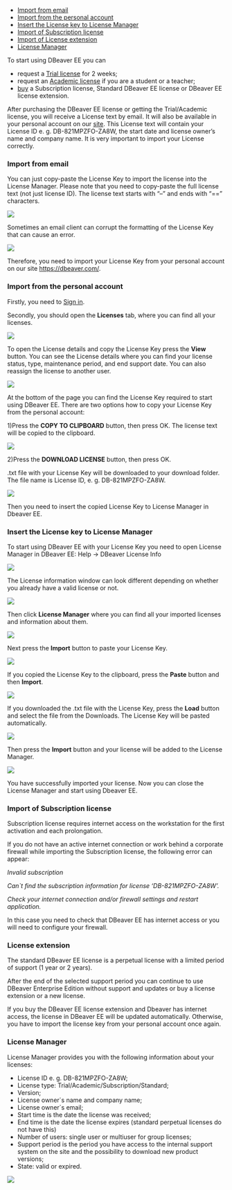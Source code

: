 * [Import from email](#import-from-email)
* [Import from the personal account](#import-from-the-personal-account)
* [Insert the License key to License Manager](#insert-the-license-key-to-license-manager)
* [Import of Subscription license](#import-of-subscription-license)
* [Import of License extension](#license-extension)
* [License Manager](#license-manager)

To start using DBeaver EE you can

* request a [Trial license](https://dbeaver.com/trial/) for 2 weeks;
* request an [Academic license](https://dbeaver.com/academic-license/) if you are a student or a teacher;
* [buy](https://dbeaver.com/buy/) a Subscription license, Standard DBeaver EE license or DBeaver EE license extension.

After purchasing the DBeaver EE license or getting the Trial/Academic license, you will receive a License text by email. 
It will also be available in your personal account on our [site](https://dbeaver.com/).
This License text will contain your License ID e. g. DB-821MPZFO-ZA8W, the start date and license owner’s name and company name. It is very important to import your License correctly.

### Import from email

You can just copy-paste the License Key to import the license into the License Manager. Please note that you need to copy-paste the full license text (not just license ID). The license text starts with “–” and ends with “==” characters.

![](images/license/email.png)

Sometimes an email client can corrupt the formatting of the License Key that can cause an error.

![](images/license/formatting-error.png)

Therefore, you need to import your License Key from your personal account on our site https://dbeaver.com/.

### Import from the personal account

Firstly, you need to [Sign in](https://dbeaver.com/signin/).

Secondly, you should open the **Licenses** tab, where you can find all your licenses. 

![](images/license/tab-licenses.png)




To open the License details and copy the License Key press the **View** button. You can see the License details where you can find your license status, type, maintenance period, and end support date. You can also reassign the license to another user.




![](images/license/view-lic.png)

At the bottom of the page you can find the License Key required to start using DBeaver EE.
There are two options how to copy your License Key from the personal account:

1)Press the **COPY TO CLIPBOARD** button, then press OK. The license text will be copied to the clipboard.

![](images/license/copy.png)

2)Press the **DOWNLOAD LICENSE** button, then press OK. 

.txt file with your License Key will be downloaded to your download folder. The file name is License ID, e. g. DB-821MPZFO-ZA8W.

![](images/license/download.png)

Then you need to insert the copied License Key to License Manager in Dbeaver EE.

### Insert the License key to License Manager

To start using DBeaver EE with your License Key you need to open License Manager in DBeaver EE:
Help -> DBeaver License Info

![](images/license/help.png)

The License information window can look different depending on whether you already have a valid license or not.

![](images/license/license-info.png)

Then click **License Manager** where you can find all your imported licenses and information about them.

![](images/license/lm.png)

Next press the **Import** button to paste your License Key.

![](images/license/import-license.png)

If you copied the License Key to the clipboard, press the **Paste** button and then **Import**. 

![](images/license/paste.png)

If you downloaded the .txt file with the License Key, press the **Load** button and select the file from the Downloads. The License Key will be pasted automatically.

![](images/license/load.png)

Then press the **Import** button and your license will be added to the License Manager.

![](images/license/lm-imported.png)

You have successfully imported your license. Now you can close the License Manager and start using Dbeaver EE.  

### Import of Subscription license

Subscription license requires internet access on the workstation for the first activation and each prolongation.

If you do not have an active internet connection or work behind a corporate firewall while importing the Subscription license, the following error can appear:

*Invalid subscription*

*Can`t find the subscription information for license ‘DB-821MPZFO-ZA8W’.*

*Check your internet connection and/or firewall settings and restart application.*

In this case you need to check that DBeaver EE has internet access or you will need to configure your firewall.

### License extension

The standard DBeaver EE license is a perpetual license with a limited period of support (1 year or 2 years). 

After the end of the selected support period you can continue to use DBeaver Enterprise Edition without support and updates or buy a license extension or a new license.

If you buy the DBeaver EE license extension and Dbeaver has internet access, the license in DBeaver EE will be updated automatically. Otherwise, you have to import the license key from your personal account once again.

### License Manager

License Manager provides you with the following information about your licenses:

* License ID e. g. DB-821MPZFO-ZA8W;
* License type: Trial/Academic/Subscription/Standard;
* Version;
* License owner`s name and company name;
* License owner`s email;
* Start time is the date the license was received;
* End time is the date the license expires (standard perpetual licenses do not have this)
* Number of users: single user or multiuser for group licenses;
* Support period is the period you have access to the internal support system on the site and the possibility to download new product versions;
* State: valid or expired.

![](images/license/lm-imported.png)